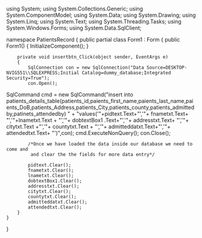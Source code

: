 using System;
using System.Collections.Generic;
using System.ComponentModel;
using System.Data;
using System.Drawing;
using System.Linq;
using System.Text;
using System.Threading.Tasks;
using System.Windows.Forms;
using System.Data.SqlClient;

namespace PatientsRecord
{
    public partial class Form1 : Form
    {
        public Form1()
        {
            InitializeComponent();
        }

        private void insertbtn_Click(object sender, EventArgs e)
        {
            SqlConnection con = new SqlConnection("Data Source=DESKTOP-NVIG551\\SQLEXPRESS;Initial Catalog=dummy_database;Integrated Security=True");
            con.Open();
 SqlCommand cmd = new SqlCommand("insert into patients_details_table(patients_id,paients_first_name,paients_last_name,paients_DoB,patients_Address,patients_City,patients_county,patients_admittedby,patinets_attendedby) " +
         "values('"+pidtext.Text+"','"+ fnametxt.Text+ "','"+lnametxt.Text + "','"+ dobtextBox1 .Text+"','"+ addresstxt.Text+ "','"+ citytxt.Text +"','"+ countytxt.Text + "','"+ admitteddatxt.Text+"','"+ attendedtxt.Text+ "')",con);
            cmd.ExecuteNonQuery();
            con.Close();


            /*Once we have loaded the data inside our database we need to come and 
             and clear the the fields for more data entry*/

            pidtext.Clear();
            fnametxt.Clear();
            lnametxt.Clear();
            dobtextBox1.Clear();
            addresstxt.Clear();
            citytxt.Clear();
            countytxt.Clear();
            admitteddatxt.Clear();
            attendedtxt.Clear();
        }
    }
}
